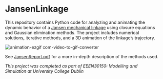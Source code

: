 # JansenLinkage
This repository contains Python code for analyzing and animating the dynamic behavior of a [Jansen mechanical linkage](https://en.wikipedia.org/wiki/Jansen%27s_linkage) using closure equations and Gaussian elimination methods. The project includes numerical solutions, iterative methods, and a 3D animation of the linkage’s trajectory.

![animation-ezgif com-video-to-gif-converter](https://github.com/EbukaAmadiObi/JansenLinkage/assets/53743864/49a375b2-b355-4057-bef2-2e654d4e002a)

See [JansenReport.pdf](https://github.com/EbukaAmadiObi/JansenLinkage/blob/main/JansenReport.pdf) for a more in-depth description of the methods used.

*This project was completed as part of EEEN30150: Modelling and Simulation at University College Dublin*


